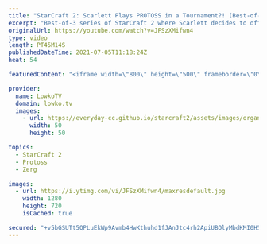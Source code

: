 ```yaml
---
title: "StarCraft 2: Scarlett Plays PROTOSS in a Tournament?! (Best-of-3)"
excerpt: "Best-of-3 series of StarCraft 2 where Scarlett decides to offrace as Protoss versus Namshar. While she normally plays Zerg, she decides to mix it up and play some of the most frustrating Protoss versus Zerg I''ve seen in a while.  Support my work on Patreon: http://www.patreon.com/lowkotv Become a YouTube"
originalUrl: https://youtube.com/watch?v=JFSzXMifwn4
type: video
length: PT45M14S
publishedDateTime: 2021-07-05T11:18:24Z
heat: 54

featuredContent: "<iframe width=\"800\" height=\"500\" frameborder=\"0\" src=\"https://www.youtube.com/embed/JFSzXMifwn4\" allow=\"accelerometer; autoplay; encrypted-media; gyroscope; picture-in-picture\" allowfullscreen></iframe>"

provider:
  name: LowkoTV
  domain: lowko.tv
  images:
    - url: https://everyday-cc.github.io/starcraft2/assets/images/organizations/lowko.tv-50x50.jpg
      width: 50
      height: 50

topics:
  - StarCraft 2
  - Protoss
  - Zerg

images:
  - url: https://i.ytimg.com/vi/JFSzXMifwn4/maxresdefault.jpg
    width: 1280
    height: 720
    isCached: true

secured: "+v5bGSUTt5QPLuEkWp9Avmb4HwKthuhd1fJAnJtc4rh2ApiUBOlyMbdKMI0H5SI7KzrxKzsxjrPb5KBLx1DP19ljhi64o2LnUhqpij4ObJAzi4QLq4tJDQGxQPMw+8zW1tNOiCQyl8lC6BqdXk/4sCZw3nagl21NqAs9tQlMhPj+EGOiy6RYU5z5Z0sVCM8XOYT1X8x0xwREVDUZLHFPZ2/w1cCtTDuMJf/Uwdm9mwJVohlUnSMgwHOvP/281K37tLKlnVtmSjT2MJSBVGA2LA8nuBcpHNkwTmjCjpH5nHXPH1coW6u4d79ApcPzZd+yKFWttNCgTQ5CY6IdxDoCyA5PfehH4l1ztO4r1jGl8QiMOFAbqdm0tn3BO+ORMuiDjLW009cYhcrBwXRt2+py3QKRAxUh5p60EECSG6fN+koQYZsFSF+mjE8L2BKAq0wo;/JGBsJn4KpnxjeYJyxXdug=="
---
```


